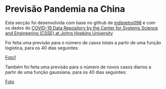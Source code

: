 # Previsão Pandemia na China
 
Esta secção foi desenvolvida com base no github de  [mdipietro098](https://github.com/mdipietro09/DataScience_ArtificialIntelligence_Utils) e com os dados do [ COVID-19 Data Repository by the Center for Systems Science and Engineering (CSSE) at Johns Hopkins University](https://github.com/CSSEGISandData/COVID-19)

Foi feita uma previsão para o número de casos totais a partir de uma função logística, para os 40 dias seguintes:

[Foto1](foto)

Também foi feita uma previsão para o número de novos casos diarios a partir de uma função gaussiana, para os 40 dias seguintes:

[Foto](foto1)

